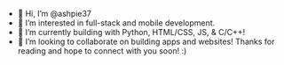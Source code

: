 - 👋 Hi, I’m @ashpie37
- 👀 I’m interested in full-stack and mobile development.
- 🌱 I’m currently building with Python, HTML/CSS, JS, & C/C++!
- 💞️ I’m looking to collaborate on building apps and websites!
Thanks for reading and hope to connect with you soon! :)

<!---
ashpie37/ashpie37 is a ✨ special ✨ repository because its `README.md` (this file) appears on your GitHub profile.
You can click the Preview link to take a look at your changes.
--->
